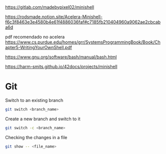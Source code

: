 https://gitlab.com/madebypixel02/minishell

https://rodsmade.notion.site/Acelera-Minishell-f6c3f8463e3e4580b4e61f4886036faf#c7185fb210404960a9062ae2cbcaba6d

pdf recomendado no acelera
https://www.cs.purdue.edu/homes/grr/SystemsProgrammingBook/Book/Chapter5-WritingYourOwnShell.pdf


https://www.gnu.org/software/bash/manual/bash.html


https://harm-smits.github.io/42docs/projects/minishell


# Git

Switch to an existing branch
```bash
git switch <branch_name>
```

Create a new branch and switch to it
```bash
git switch -c <branch_name>
```

Checking the changes in a file
```bash
git show -- <file_name>
```